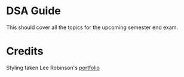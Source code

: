 # DSA Guide

This should cover all the topics for the upcoming semester end exam.

# Credits

Styling taken Lee Robinson's [portfolio](leerob.com)
